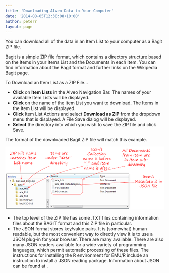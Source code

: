 ```yaml
---
title: 'Downloading Alveo Data to Your Computer'
date: '2014-08-05T12:30:08+10:00'
author: peterr
layout: page
---
```


You can download all of the data in an Item List to your computer as a Bagit ZIP file.

Bagit is a simple ZIP file format, which contains a directory structure based on the Items in your Items List and the Documents in each Item. You can find information about the Bagit format and further links on the Wikipedia [Bagit](http://en.wikipedia.org/wiki/BagIt) page.

To Download an Item List as a ZIP File…

- **Click** on **Item Lists** in the Alveo Navigation Bar. The names of your available Item Lists will be displayed.
- **Click** on the name of the Item List you want to download. The Items in the Item List will be displayed.
- **Click** Item List Actions and select **Download as ZIP** from the dropdown menu that is displayed. A File Save dialog will be displayed.
- **Select** the directory into which you wish to save the ZIP file and click Save.



The format of the downloaded Bagit ZIP file will match this example.

![DownloadedZIP](/assets/files/2014/08/DownloadedZIP.png)

- The top level of the ZIP file has some .TXT files containing information files about the BAGIT format and this ZIP file in particular.
- The JSON format stores key/value pairs. It is (somewhat) human readable, but the most convenient way to directly view it is to use a JSON plug-in for your browser. There are many available. There are also many JSON readers available for a wide variety of programming languages, which permit automatic processing of these files. The instructions for installing the R environment for EMU/R include an instruction to install a JSON reading package. Information about JSON can be found at .